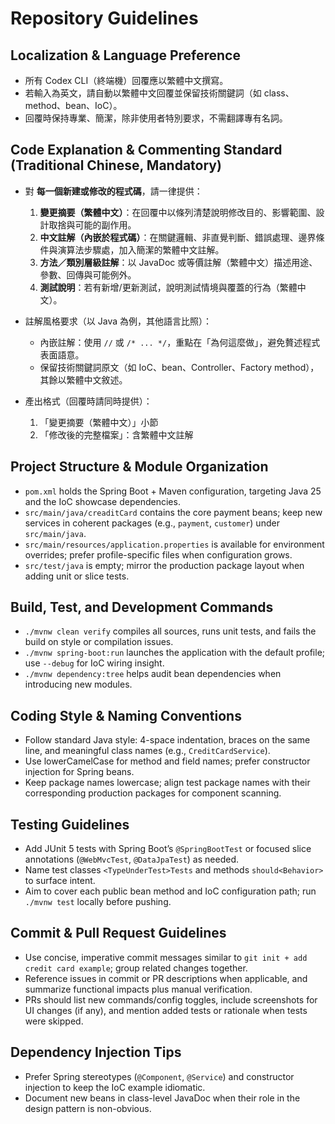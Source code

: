 # Repository Guidelines

## Localization & Language Preference

- 所有 Codex CLI（終端機）回覆應以繁體中文撰寫。
- 若輸入為英文，請自動以繁體中文回覆並保留技術關鍵詞（如 class、method、bean、IoC）。
- 回覆時保持專業、簡潔，除非使用者特別要求，不需翻譯專有名詞。

## Code Explanation & Commenting Standard (Traditional Chinese, Mandatory)

- 對 **每一個新建或修改的程式碼**，請一律提供：
    1) **變更摘要（繁體中文）**：在回覆中以條列清楚說明修改目的、影響範圍、設計取捨與可能的副作用。
    2) **中文註解（內嵌於程式碼）**：在關鍵邏輯、非直覺判斷、錯誤處理、邊界條件與演算法步驟處，加入簡潔的繁體中文註解。
    3) **方法／類別層級註解**：以 JavaDoc 或等價註解（繁體中文）描述用途、參數、回傳與可能例外。
    4) **測試說明**：若有新增/更新測試，說明測試情境與覆蓋的行為（繁體中文）。

- 註解風格要求（以 Java 為例，其他語言比照）：
    - 內嵌註解：使用 `//` 或 `/* ... */`，重點在「為何這麼做」，避免贅述程式表面語意。
    - 保留技術關鍵詞原文（如 IoC、bean、Controller、Factory method），其餘以繁體中文敘述。

- 產出格式（回覆時請同時提供）：
    1) 「變更摘要（繁體中文）」小節
    2) 「修改後的完整檔案」：含繁體中文註解

## Project Structure & Module Organization

- `pom.xml` holds the Spring Boot + Maven configuration, targeting Java 25 and the IoC showcase dependencies.
- `src/main/java/creaditCard` contains the core payment beans; keep new services in coherent packages (e.g., `payment`,
  `customer`) under `src/main/java`.
- `src/main/resources/application.properties` is available for environment overrides; prefer profile-specific files when
  configuration grows.
- `src/test/java` is empty; mirror the production package layout when adding unit or slice tests.

## Build, Test, and Development Commands

- `./mvnw clean verify` compiles all sources, runs unit tests, and fails the build on style or compilation issues.
- `./mvnw spring-boot:run` launches the application with the default profile; use `--debug` for IoC wiring insight.
- `./mvnw dependency:tree` helps audit bean dependencies when introducing new modules.

## Coding Style & Naming Conventions

- Follow standard Java style: 4-space indentation, braces on the same line, and meaningful class names (e.g.,
  `CreditCardService`).
- Use lowerCamelCase for method and field names; prefer constructor injection for Spring beans.
- Keep package names lowercase; align test package names with their corresponding production packages for component
  scanning.

## Testing Guidelines

- Add JUnit 5 tests with Spring Boot’s `@SpringBootTest` or focused slice annotations (`@WebMvcTest`, `@DataJpaTest`) as
  needed.
- Name test classes `<TypeUnderTest>Tests` and methods `should<Behavior>` to surface intent.
- Aim to cover each public bean method and IoC configuration path; run `./mvnw test` locally before pushing.

## Commit & Pull Request Guidelines

- Use concise, imperative commit messages similar to `git init + add credit card example`; group related changes
  together.
- Reference issues in commit or PR descriptions when applicable, and summarize functional impacts plus manual
  verification.
- PRs should list new commands/config toggles, include screenshots for UI changes (if any), and mention added tests or
  rationale when tests were skipped.

## Dependency Injection Tips

- Prefer Spring stereotypes (`@Component`, `@Service`) and constructor injection to keep the IoC example idiomatic.
- Document new beans in class-level JavaDoc when their role in the design pattern is non-obvious.

